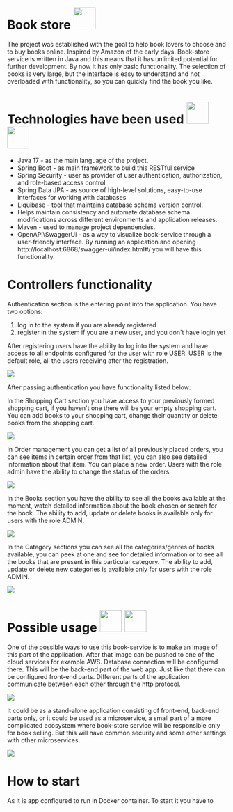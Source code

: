 # Book store <img height="50" src="C:\Users\barma\IdeaProjects\book-store\images\logo small.png"/>

The project was established with the goal to help book lovers to choose and to buy books online. 
Inspired by Amazon of the early days. Book-store service is written in Java and this means that it has unlimited
potential for further development. By now it has only basic functionality. 
The selection of books is very large, but the interface is easy to understand and not overloaded with functionality,
so you can quickly find the book you like.

# Technologies have been used <img height="50" src="C:\Users\barma\IdeaProjects\book-store\images\spring logo.png"/> <img height="50" src="C:\Users\barma\IdeaProjects\book-store\images\java 17 logo.png"/>
* Java 17 - as the main language of the project.
* Spring Boot - as main framework to build this RESTful service 
* Spring Security - user as provider of user authentication, authorization, and role-based access control 
* Spring Data JPA - as source of high-level solutions, easy-to-use interfaces for working with databases
* Liquibase - tool that maintains database schema version control. 
* Helps maintain consistency and automate database schema modifications across different environments and application releases.
* Maven - used to manage project dependencies.
* OpenAPI\SwaggerUi - as a way to visualize book-service through a user-friendly interface. By running an application and opening 
http://localhost:6868/swagger-ui/index.html#/ you will have this functionality.

# Controllers functionality
Authentication section is the entering point into the application. 
You have two options:
1. log in to the system if you are already registered
2. register in the system if you are a new user, and you don't have login yet

After registering users have the ability to log into the system and have access to all endpoints configured for the user 
with role USER. USER is the default role, all the users receiving after the registration.

![](C:\Users\barma\IdeaProjects\book-store\images\Authentication_management_2.jpg)

After passing authentication you have functionality listed below:

In the Shopping Cart section you have access to your previously formed shopping cart, if you haven't one there will 
be your empty shopping cart. You can add books to your shopping cart, change their quantity or delete books from 
the shopping cart.

![](C:\Users\barma\IdeaProjects\book-store\images\ShoppingCart_management_2.jpg)

In Order management you can get a list of all previously placed orders, you can see items in certain order from 
that list, you can also see detailed information about that item. You can place a new order. Users with the role admin
have the ability to change the status of the orders.

![](C:\Users\barma\IdeaProjects\book-store\images\Order_management_2.jpg)

In the Books section you have the ability to see all the books available at the moment, watch detailed information
about the book chosen or search for the book. The ability to add, update or delete books is available only for users
with the role ADMIN.

![](C:\Users\barma\IdeaProjects\book-store\images\Book_management_2.jpg)

In the Category sections you can see all the categories/genres of books available, you can peek at one and see for
detailed information or to see all the books that are present in this particular category.  The ability to add,
update or delete new categories is available only for users with the role ADMIN.

![](C:\Users\barma\IdeaProjects\book-store\images\Categories_management_2.jpg)
    
# Possible usage <img height="50" src="C:\Users\barma\IdeaProjects\book-store\images\docker logo.png"/> <img height="50" src="C:\Users\barma\IdeaProjects\book-store\images\aws-logo.png"/>
One of the possible ways to use this book-service is to make an image of this part of the application.
After that image can be pushed to one of the cloud services for example AWS. Database connection will be configured
there. This will be the back-end part of the web app. Just like that there can be configured front-end parts.
Different parts of the application communicate between each other through the http protocol.

![](C:\Users\barma\IdeaProjects\book-store\images\architecture.jpg)

It could be as a stand-alone application consisting of front-end, back-end parts only, or it could be used as
a microservice, a small part of a more complicated ecosystem where book-store service will be responsible only for
book selling. But this will have common security and some other settings with other microservices.

![](C:\Users\barma\IdeaProjects\book-store\images\Untitled-3.jpg)

# How to start
As it is app configured to run in Docker container. To start it you have to  

[//]: # (How to run your application? - didn't find about this)

[//]: # (Add a Loom video &#40;2-4 min&#41; where you show how your project works)

[//]: # (Not all technologies included)

[//]: # (You can make your readme more engaging with the different capabilities of .md.)

[//]: # (Make more topics, group your texts, add code examples &#40;e.g. how to run your app&#41;, notations, order/unordered lists)


 